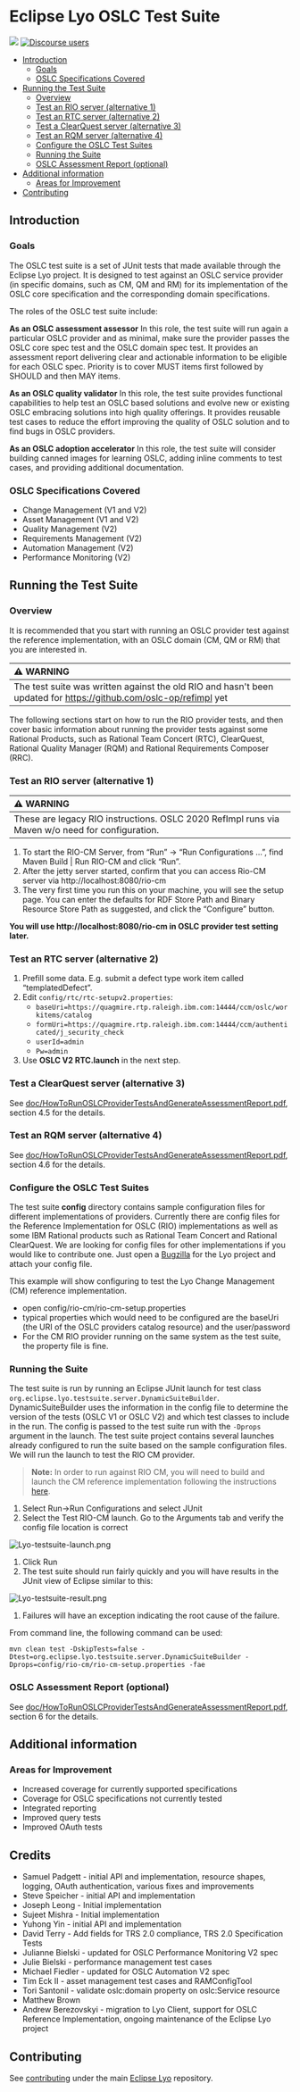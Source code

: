 # Eclipse Lyo OSLC Test Suite

[![](https://img.shields.io/badge/project-Eclipse%20Lyo-blue?color=418eeb)](https://github.com/eclipse/lyo)
[![Discourse users](https://img.shields.io/discourse/users?color=28bd84&server=https%3A%2F%2Fforum.open-services.net%2F)](https://forum.open-services.net/)

- [Introduction](#introduction)
  - [Goals](#goals)
  - [OSLC Specifications Covered](#oslc-specifications-covered)
- [Running the Test Suite](#running-the-test-suite)
  - [Overview](#overview)
  - [Test an RIO server (alternative 1)](#test-an-rio-server-alternative-1)
  - [Test an RTC server (alternative 2)](#test-an-rtc-server-alternative-2)
  - [Test a ClearQuest server (alternative 3)](#test-a-clearquest-server-alternative-3)
  - [Test an RQM server (alternative 4)](#test-an-rqm-server-alternative-4)
  - [Configure the OSLC Test Suites](#configure-the-oslc-test-suites)
  - [Running the Suite](#running-the-suite)
  - [OSLC Assessment Report (optional)](#oslc-assessment-report-optional)
- [Additional information](#additional-information)
  - [Areas for Improvement](#areas-for-improvement)
- [Contributing](#contributing)

## Introduction

### Goals

The OSLC test suite is a set of JUnit tests that made available through the Eclipse Lyo project. It is designed to test against an OSLC service provider (in specific domains, such as CM, QM and RM) for its implementation of the OSLC core specification and the corresponding domain specifications.

The roles of the OSLC test suite include:

**As an OSLC assessment assessor**
In this role, the test suite will run again a particular OSLC provider and as minimal, make sure the provider passes the OSLC core spec test and the OSLC domain spec test. It provides an assessment report delivering clear and actionable information to be eligible for each OSLC spec. Priority is to cover MUST items first followed by SHOULD and then MAY items.   

**As an OSLC quality validator**
In this role, the test suite provides functional capabilities to help test an OSLC based solutions and evolve new or existing OSLC embracing solutions into high quality offerings. It provides reusable test cases to reduce the effort improving the quality of OSLC solution and to find bugs in OSLC providers.

**As an OSLC adoption accelerator**
In this role, the test suite will consider building canned images for learning OSLC, adding inline comments to test cases, and providing additional documentation.

### OSLC Specifications Covered

-   Change Management (V1 and V2)
-   Asset Management (V1 and V2)
-   Quality Management (V2)
-   Requirements Management (V2)
-   Automation Management (V2)
-   Performance Monitoring (V2)

## Running the Test Suite

### Overview

It is recommended that you start with running an OSLC provider test against the reference implementation, with an OSLC domain (CM, QM or RM) that you are interested in.

| :warning: WARNING                                             |
|:--------------------------------------------------------------|
| The test suite was written against the old RIO and hasn't been updated for https://github.com/oslc-op/refimpl yet |

The following sections start on how to run the RIO provider tests, and then cover basic information about running the provider tests against some Rational Products, such as Rational Team Concert (RTC), ClearQuest, Rational Quality Manager (RQM) and Rational Requirements Composer (RRC). 

### Test an RIO server (alternative 1)

| :warning: WARNING                                             |
|:--------------------------------------------------------------|
| These are legacy RIO instructions. OSLC 2020 RefImpl runs via Maven w/o need for configuration. |

1. To start the RIO-CM Server, from “Run” -> “Run Configurations …”, find Maven Build | Run RIO-CM and click “Run”.
1. After the jetty server started, confirm that you can access Rio-CM server via 
http://localhost:8080/rio-cm
1. The very first time you run this on your machine, you will see the setup page. You can enter the defaults for RDF Store Path and Binary Resource Store Path as suggested, and click the “Configure” button. 

**You will use http://localhost:8080/rio-cm in OSLC provider test setting later.**

### Test an RTC server (alternative 2)

1. Prefill some data. E.g. submit a defect type work item called “templatedDefect”.
1. Edit `config/rtc/rtc-setupv2.properties`:
   - `baseUri=https://quagmire.rtp.raleigh.ibm.com:14444/ccm/oslc/workitems/catalog`
   - `formUri=https://quagmire.rtp.raleigh.ibm.com:14444/ccm/authenticated/j_security_check`
   - `userId=admin`
   - `Pw=admin`
1. Use **OSLC V2 RTC.launch** in the next step.

### Test a ClearQuest server (alternative 3)

See [doc/HowToRunOSLCProviderTestsAndGenerateAssessmentReport.pdf](doc/HowToRunOSLCProviderTestsAndGenerateAssessmentReport.pdf), section 4.5 for the details.

### Test an RQM server (alternative 4)

See [doc/HowToRunOSLCProviderTestsAndGenerateAssessmentReport.pdf](doc/HowToRunOSLCProviderTestsAndGenerateAssessmentReport.pdf), section 4.6 for the details.


### Configure the OSLC Test Suites

The test suite **config** directory contains sample configuration files
for different implementations of providers. Currently there are config
files for the Reference Implementation for OSLC (RIO) implementations as
well as some IBM Rational products such as Rational Team Concert and
Rational ClearQuest. We are looking for config files for other
implementations if you would like to contribute one. Just open a
[Bugzilla](http://bugs.eclipse.org) for the Lyo project and attach your
config file.

This example will show configuring to test the Lyo Change Management
(CM) reference implementation.

-   open config/rio-cm/rio-cm-setup.properties
-   typical properties which would need to be configured are the baseUri
    (the URI of the OSLC providers catalog resource) and the
    user/password
-   For the CM RIO provider running on the same system as the test
    suite, the property file is fine.

### Running the Suite

The test suite is run by running an Eclipse JUnit launch for test class
`org.eclipse.lyo.testsuite.server.DynamicSuiteBuilder`.
DynamicSuiteBuilder uses the information in the config file to determine
the version of the tests (OSLC V1 or OSLC V2) and which test classes to
include in the run. The config is passed to the test suite run with the
`-Dprops` argument in the launch. The test suite project contains
several launches already configured to run the suite based on the sample
configuration files. We will run the launch to test the RIO CM provider.


> **Note:** In order to run against RIO CM, you will need to build and
> launch the CM reference implementation following the instructions
> [here](http://wiki.eclipse.org/Lyo/BuildRIO).


1.   Select Run-&gt;Run Configurations and select JUnit
2.   Select the Test RIO-CM launch. Go to the Arguments tab and verify
    the config file location is correct

![](doc/img/3-Lyo-testsuite-launch.png "Lyo-testsuite-launch.png")

1.   Click Run
2.   The test suite should run fairly quickly and you will have results
    in the JUnit view of Eclipse similar to this:

![](doc/img/4-Lyo-testsuite-result.png "Lyo-testsuite-result.png")

1.   Failures will have an exception indicating the root cause of the
    failure.

From command line, the following command can be used:

    mvn clean test -DskipTests=false -Dtest=org.eclipse.lyo.testsuite.server.DynamicSuiteBuilder -Dprops=config/rio-cm/rio-cm-setup.properties -fae

### OSLC Assessment Report (optional)

See [doc/HowToRunOSLCProviderTestsAndGenerateAssessmentReport.pdf](doc/HowToRunOSLCProviderTestsAndGenerateAssessmentReport.pdf), section 6 for the details.

## Additional information

### Areas for Improvement

-   Increased coverage for currently supported specifications
-   Coverage for OSLC specifications not currently tested
-   Integrated reporting
-   Improved query tests
-   Improved OAuth tests

## Credits

- Samuel Padgett - initial API and implementation, resource shapes, logging, OAuth authentication, various fixes and improvements
- Steve Speicher - initial API and implementation
- Joseph Leong - Initial implementation
- Sujeet Mishra - Initial implementation
- Yuhong Yin - initial API and implementation
- David Terry - Add fields for TRS 2.0 compliance, TRS 2.0 Specification Tests
- Julianne Bielski - updated for OSLC Performance Monitoring V2 spec
- Julie Bielski - performance management test cases
- Michael Fiedler - updated for OSLC Automation V2 spec
- Tim Eck II - asset management test cases and RAMConfigTool
- Tori Santonil - validate oslc:domain property on oslc:Service resource
- Matthew Brown
- Andrew Berezovskyi - migration to Lyo Client, support for OSLC Reference Implementation, ongoing maintenance of the Eclipse Lyo project

## Contributing

See [contributing](https://github.com/eclipse/lyo#contributing) under the main [Eclipse Lyo](https://github.com/eclipse/lyo) repository.

